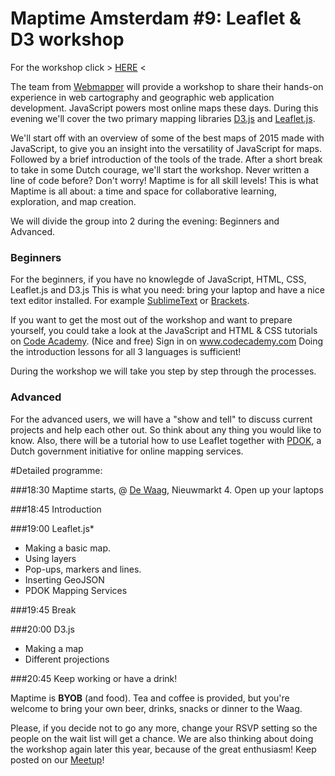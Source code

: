 # Maptime Amsterdam #9: Leaflet & D3 workshop

For the workshop click > [HERE](http://maptime-ams.github.io/Leaflet-D3-workshop/) < 

The team from [Webmapper](http://www.webmapper.nl "What the map can be") will provide a workshop to share their hands-on experience in web cartography and geographic web application development.
JavaScript powers most online maps these days. During this evening we'll cover the two primary mapping libraries [D3.js](http://d3js.org/ "Data Driven Documents") and [Leaflet.js](http://leafletjs.com/ "a JavaScript library
for interactive maps").

We'll start off with an overview of some of the best maps of 2015 made with JavaScript, to give you an insight into the versatility of JavaScript for maps. Followed by a brief introduction of the tools of the trade.
After a short break to take in some Dutch courage, we'll start the workshop. Never written a line of code before? Don't worry! Maptime is for all skill levels! This is what Maptime is all about: a time and space for collaborative learning, exploration, and map creation.

We will divide the group into 2 during the evening: Beginners and Advanced. 

### Beginners
For the beginners, if you have no knowlegde of JavaScript, HTML, CSS, Leaflet.js and D3.js
This is what you need: bring your laptop and have a nice text editor installed. For example [SublimeText](http://www.sublimetext.com/) or [Brackets](http://brackets.io/).

If you want to get the most out of the workshop and want to prepare yourself, you could take a look at the JavaScript and HTML & CSS tutorials on [Code Academy](www.codecademy.com). (Nice and free) Sign in on www.codecademy.com Doing the introduction lessons for all 3 languages is sufficient!

During the workshop we will take you step by step through the processes. 

### Advanced
For the advanced users, we will have a "show and tell" to discuss current projects and help each other out. So think about any thing you would like to know. Also, there will be a tutorial how to use Leaflet together with [PDOK](https://www.pdok.nl/), a Dutch government initiative for online mapping services. 


#Detailed programme:

###18:30 Maptime starts, @ [De Waag](http://www.waag.org "Institute for art, science and technology"), Nieuwmarkt 4. Open up your laptops

###18:45 Introduction

###19:00 Leaflet.js*
- Making a basic map.
- Using layers
- Pop-ups, markers and lines.
- Inserting GeoJSON
- PDOK Mapping Services

###19:45 Break

###20:00 D3.js 
- Making a map
- Different projections

###20:45 Keep working or have a drink!


Maptime is **BYOB** (and food). Tea and coffee is provided, but you're welcome to bring your own beer, drinks, snacks or dinner to the Waag. 


Please, if you decide not to go any more, change your RSVP setting so the people on the wait list will get a chance. We are also thinking about doing the workshop again later this year, because of the great enthusiasm! Keep posted on our [Meetup](http://www.meetup.com/Maptime-AMS/)! 